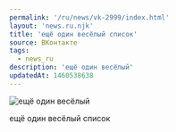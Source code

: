 ```yaml
---
permalink: '/ru/news/vk-2999/index.html'
layout: 'news.ru.njk'
title: 'ещё один весёлый список'
source: ВКонтакте
tags:
  - news_ru
description: 'ещё один весёлый'
updatedAt: 1460538638
---
```

![ещё один весёлый](https://sun9-46.userapi.com/impf/c604420/v604420484/25bb/47lF_JaVZsc.jpg?size=720x960&quality=96&proxy=1&sign=9871d17b7a185522522ca12685f0c4de&c_uniq_tag=Scqq8oa_kqvu-uyrmGPjfigALoffc6kkBWUo-5i1aUc&type=album)

ещё один весёлый список

